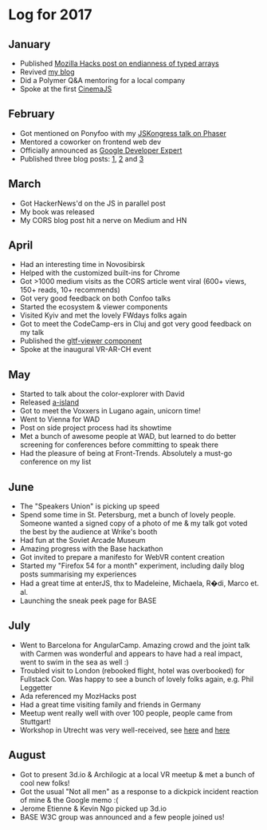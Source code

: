 <!-- /var/log/2017 -->
# Log for 2017

## January

* Published [Mozilla Hacks post on endianness of typed arrays](https://hacks.mozilla.org/2017/01/typedarray-or-dataview-understanding-byte-order/)
* Revived [my blog](http://50linesofco.de)
* Did a Polymer Q&A mentoring for a local company
* Spoke at the first [CinemaJS](http://cinemajs.tech)

## February

* Got mentioned on Ponyfoo with my [JSKongress talk on Phaser](https://www.youtube.com/watch?v=U24QgbjoVkY)
* Mentored a coworker on frontend web dev
* Officially announced as [Google Developer Expert](https://developers.google.com/experts/people/martin-splitt)
* Published three blog posts: [1](http://50linesofco.de/post/2017-01-16-understanding-different-number-systems), [2](http://50linesofco.de/post/2017-02-06-javascript-in-parallel-web-workers-transferables-and-sharedarraybuffer) and [3](http://50linesofco.de/post/2017-02-11-working-with-bits-and-bytes-in-javascript)

## March

* Got HackerNews'd on the JS in parallel post
* My book was released
* My CORS blog post hit a nerve on Medium and HN

## April

* Had an interesting time in Novosibirsk
* Helped with the customized built-ins for Chrome
* Got >1000 medium visits as the CORS article went viral (600+ views, 150+ reads, 10+ recommends)
* Got very good feedback on both Confoo talks
* Started the ecosystem & viewer components
* Visited Kyiv and met the lovely FWdays folks again
* Got to meet the CodeCamp-ers in Cluj and got very good feedback on my talk
* Published the [gltf-viewer component](https://github.com/avgp/gltf-viewer)
* Spoke at the inaugural VR-AR-CH event

## May

* Started to talk about the color-explorer with David
* Released [a-island](https://github.com/avgp/a-island)
* Got to meet the Voxxers in Lugano again, unicorn time!
* Went to Vienna for WAD
* Post on side project process had its showtime
* Met a bunch of awesome people at WAD, but learned to do better screening for conferences before committing to speak there
* Had the pleasure of being at Front-Trends. Absolutely a must-go conference on my list

## June

* The "Speakers Union" is picking up speed
* Spend some time in St. Petersburg, met a bunch of lovely people. Someone wanted a signed copy of a photo of me & my talk got voted the best by the audience at Wrike's booth
* Had fun at the Soviet Arcade Museum
* Amazing progress with the Base hackathon
* Got invited to prepare a manifesto for WebVR content creation
* Started my "Firefox 54 for a month" experiment, including daily blog posts summarising my experiences
* Had a great time at enterJS, thx to Madeleine, Michaela, R�di, Marco et. al.
* Launching the sneak peek page for BASE

## July

* Went to Barcelona for AngularCamp. Amazing crowd and the joint talk with Carmen was wonderful and appears to have had a real impact, went to swim in the sea as well :)
* Troubled visit to London (rebooked flight, hotel was overbooked) for Fullstack Con. Was happy to see a bunch of lovely folks again, e.g. Phil Leggetter
* Ada referenced my MozHacks post
* Had a great time visiting family and friends in Germany
* Meetup went really well with over 100 people, people came from Stuttgart!
* Workshop in Utrecht was very well-received, see [here](https://twitter.com/derSchepp/status/890853078207012864) and [here](https://twitter.com/html5test/status/890928348376989696)

## August

* Got to present 3d.io & Archilogic at a local VR meetup & met a bunch of cool new folks!
* Got the usual "Not all men" as a response to a dickpick incident reaction of mine & the Google memo :(
* Jerome Etienne & Kevin Ngo picked up 3d.io
* BASE W3C group was announced and a few people joined us!